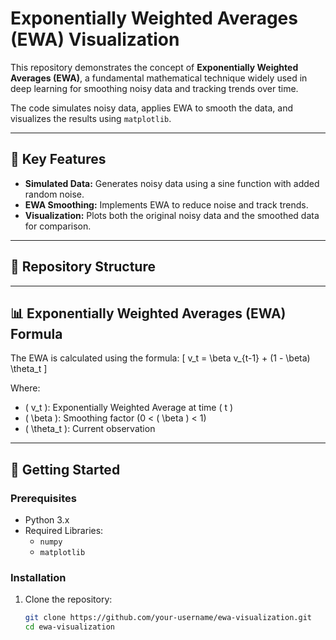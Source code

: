# Exponentially Weighted Averages (EWA) Visualization

This repository demonstrates the concept of **Exponentially Weighted Averages (EWA)**, a fundamental mathematical technique widely used in deep learning for smoothing noisy data and tracking trends over time. 

The code simulates noisy data, applies EWA to smooth the data, and visualizes the results using `matplotlib`.

---

## 🧪 Key Features

- **Simulated Data:** Generates noisy data using a sine function with added random noise.
- **EWA Smoothing:** Implements EWA to reduce noise and track trends.
- **Visualization:** Plots both the original noisy data and the smoothed data for comparison.

---

## 📂 Repository Structure


---

## 📊 Exponentially Weighted Averages (EWA) Formula

The EWA is calculated using the formula:
\[
v_t = \beta v_{t-1} + (1 - \beta) \theta_t
\]

Where:
- \( v_t \): Exponentially Weighted Average at time \( t \)
- \( \beta \): Smoothing factor (0 < \( \beta \) < 1)
- \( \theta_t \): Current observation

---

## 🚀 Getting Started

### Prerequisites
- Python 3.x
- Required Libraries:
  - `numpy`
  - `matplotlib`

### Installation
1. Clone the repository:
   ```bash
   git clone https://github.com/your-username/ewa-visualization.git
   cd ewa-visualization
